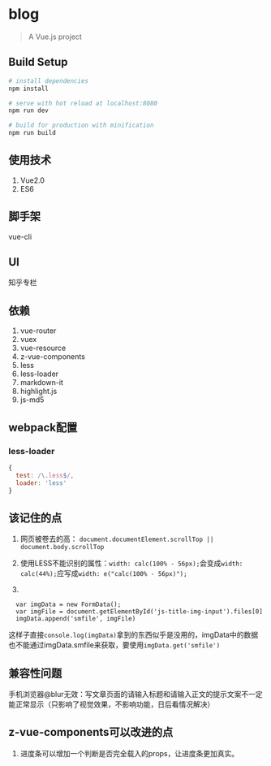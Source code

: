 # blog

> A Vue.js project

## Build Setup

``` bash
# install dependencies
npm install

# serve with hot reload at localhost:8080
npm run dev

# build for production with minification
npm run build
```
## 使用技术
1. Vue2.0
2. ES6

## 脚手架
vue-cli

## UI
知乎专栏

## 依赖
1. vue-router
2. vuex
3. vue-resource
3. z-vue-components
4. less
5. less-loader
6. markdown-it
7. highlight.js
8. js-md5

## webpack配置

### less-loader

```js
{
  test: /\.less$/,
  loader: 'less'
}
```

## 该记住的点

1. 网页被卷去的高： `document.documentElement.scrollTop || document.body.scrollTop`

2. 使用LESS不能识别的属性：`width: calc(100% - 56px);`会变成`width: calc(44%);`应写成`width: e("calc(100% - 56px)");`

3.       
```
  var imgData = new FormData();
  var imgFile = document.getElementById('js-title-img-input').files[0]
  imgData.append('smfile', imgFile)
```
这样子直接`console.log(imgData)`拿到的东西似乎是没用的，imgData中的数据也不能通过imgData.smfile来获取，要使用`imgData.get('smfile')`


## 兼容性问题

手机浏览器@blur无效：写文章页面的请输入标题和请输入正文的提示文案不一定能正常显示（只影响了视觉效果，不影响功能，日后看情况解决）

## z-vue-components可以改进的点
1. 进度条可以增加一个判断是否完全载入的props，让进度条更加真实。
